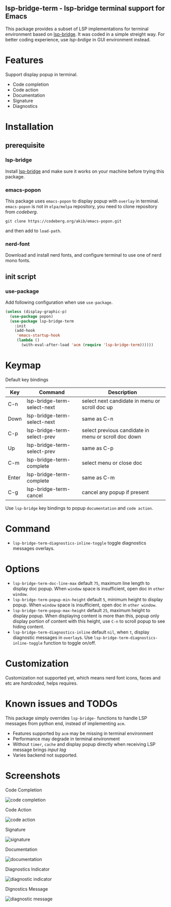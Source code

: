 lsp-bridge-term - lsp-bridge terminal support for Emacs
---
This package provides a subset of LSP implementations for terminal environment based on [lsp-bridge](https://github.com/manateelazycat/lsp-bridge). It was coded in a simple streight way. For better coding experience, use *lsp-brdige* in GUI environment instead.

# Features
Support display popup in terminal.
- Code completion
- Code action
- Documentation
- Signature
- Diagnostics

# Installation
## prerequisite
### lsp-bridge
Install [lsp-bridge](https://github.com/manateelazycat/lsp-bridge) and make sure it works on your machine before trying this package.

### emacs-popon
This package uses `emacs-popon` to display popup with `overlay` in terminal.
`emacs-popon` is not in `elpa/melpa` repository, you need to clone repository from _codeberg_.
```shell
git clone https://codeberg.org/akib/emacs-popon.git
```
and then add  to `load-path`.

### nerd-font
Download and install nerd fonts, and configure terminal to use one of nerd mono fonts.

## init script
### use-package
Add following configuration when use `use-package`.
```lisp
(unless (display-graphic-p)
  (use-package popon)
  (use-package lsp-bridge-term
    :init
    (add-hook
     'emacs-startup-hook
     (lambda ()
       (with-eval-after-load 'acm (require 'lsp-bridge-term))))))
```
# Keymap
Default key bindings

| Key   | Command                     | Description                                          |
|-------|-----------------------------|------------------------------------------------------|
| C-n   | lsp-bridge-term-select-next | select next candidate in menu or scroll doc up       |
| Down  | lsp-bridge-term-select-next | same as C-n                                          |
| C-p   | lsp-bridge-term-select-prev | select previous candidate in menu or scroll doc down |
| Up    | lsp-bridge-term-select-prev | same as C-p                                          |
| C-m   | lsp-bridge-term-complete    | select menu or close doc                             |
| Enter | lsp-bridge-term-complete    | same as C-m                                          |
| C-g   | lsp-bridge-term-cancel      | cancel any popup if present                          |

Use `lsp-bridge` key bindings to popup `documentation` and `code action`.
# Command
- `lsp-bridge-term-diagnostics-inline-toggle` toggle diagnostics messages overlays.

# Options
- `lsp-bridge-term-doc-line-max` default `75`, maximum line length to display doc popup. When `window` space is insufficient, open doc in `other window`.
- `lsp-bridge-term-popup-min-height` default `5`, minimum height to display popup. When `window` space is insufficient, open doc in `other window`.
- `lsp-bridge-term-popup-max-height` default `25`, maximum height to display popup. When displaying content is more than this, popup only display portion of content with this height, use `C-n` to scroll popup to see hiding content.
- `lsp-bridge-term-diagnostics-inline` default `nil`, when `t`, display diagnostic messages in `overlay`s. Use `lsp-bridge-term-diagnostics-inline-toggle` function to toggle on/off.

# Customization
Customization not supported yet, which means nerd font icons, faces and etc are *hardcoded*, helps requires.

# Known issues and TODOs
This package simply overrides `lsp-bridge-` functions to handle LSP messages from python end, instead of implementing `acm`.
- Features supported by `acm` may be missing in terminal environment
- Performance may degrade in terminal environment
- Without `timer`, `cache` and display popup directly when receiving LSP message brings *input lag*
- Varies backend not supported.

# Screenshots
Code Completion

![code completion](screenshots/code-completion-popup-menu.png "Code Completion")

Code Action

![code action](screenshots/code-action-popup-menu.png "Code Action")

Signature

![signature](screenshots/signature-popup.png "Signature")

Documentation

![documentation](screenshots/doc-popup.png "Documentation")

Diagnostics Indicator

![diagnostic indicator](screenshots/diagnostic-indicator-overlay.png "Diagnostic Indicator")

Dignostics Message

![diagnostic message](screenshots/diagnostic-message-overlay.png "Diagnostic Message")
